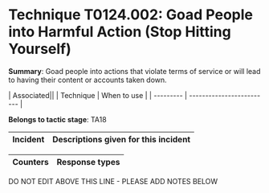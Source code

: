 # Technique T0124.002: Goad People into Harmful Action (Stop Hitting Yourself)

**Summary**: Goad people into actions that violate terms of service or will lead to having their content or accounts taken down.


| Associated||
| Technique | When to use |
| --------- | ------------------------- |


**Belongs to tactic stage**: TA18


| Incident | Descriptions given for this incident |
| -------- | -------------------- |



| Counters | Response types |
| -------- | -------------- |


DO NOT EDIT ABOVE THIS LINE - PLEASE ADD NOTES BELOW